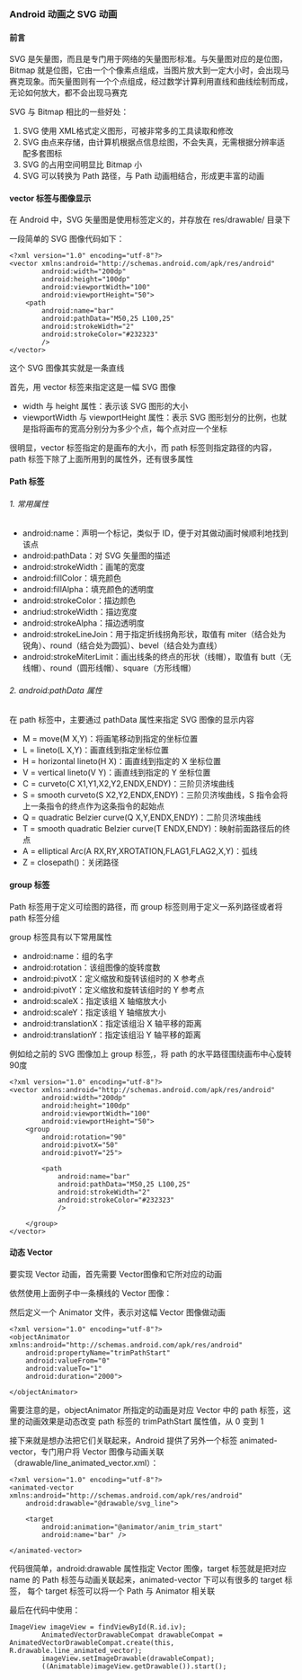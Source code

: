 ### Android 动画之 SVG 动画

####  前言

SVG 是矢量图，而且是专门用于网络的矢量图形标准。与矢量图对应的是位图，Bitmap 就是位图，它由一个个像素点组成，当图片放大到一定大小时，会出现马赛克现象。而矢量图则有一个个点组成，经过数学计算利用直线和曲线绘制而成，无论如何放大，都不会出现马赛克

SVG 与 Bitmap 相比的一些好处：

1. SVG 使用 XML格式定义图形，可被非常多的工具读取和修改
2. SVG 由点来存储，由计算机根据点信息绘图，不会失真，无需根据分辨率适配多套图标
3. SVG 的占用空间明显比 Bitmap 小
4. SVG 可以转换为 Path 路径，与 Path 动画相结合，形成更丰富的动画

#### vector 标签与图像显示

在 Android 中，SVG 矢量图是使用标签定义的，并存放在 res/drawable/ 目录下

一段简单的 SVG 图像代码如下：

```
<?xml version="1.0" encoding="utf-8"?>
<vector xmlns:android="http://schemas.android.com/apk/res/android"
        android:width="200dp"
        android:height="100dp"
        android:viewportWidth="100"
        android:viewportHeight="50">
    <path
        android:name="bar"
        android:pathData="M50,25 L100,25"
        android:strokeWidth="2"
        android:strokeColor="#232323"
        />
</vector>
```
这个 SVG 图像其实就是一条直线

首先，用 vector 标签来指定这是一幅 SVG 图像

- width 与 height 属性：表示该 SVG 图形的大小
- viewportWidth 与 viewportHeight 属性：表示 SVG 图形划分的比例，也就是指将画布的宽高分别分为多少个点，每个点对应一个坐标

很明显，vector 标签指定的是画布的大小，而 path 标签则指定路径的内容，path 标签下除了上面所用到的属性外，还有很多属性

#### Path 标签

###### 1. 常用属性

- android:name：声明一个标记，类似于 ID，便于对其做动画时候顺利地找到该点
- android:pathData：对 SVG 矢量图的描述
- android:strokeWidth：画笔的宽度
- android:fillColor：填充颜色
- android:fillAlpha：填充颜色的透明度
- android:strokeColor：描边颜色
- andriud:strokeWidth：描边宽度
- android:strokeAlpha：描边透明度
- android:strokeLineJoin：用于指定折线拐角形状，取值有 miter（结合处为锐角）、round（结合处为圆弧）、bevel（结合处为直线）
- android:strokeMiterLimit：画出线条的终点的形状（线帽），取值有 butt（无线帽）、round（圆形线帽）、square（方形线帽）

###### 2. android:pathData 属性

在 path 标签中，主要通过 pathData 属性来指定 SVG 图像的显示内容

- M = move(M X,Y)：将画笔移动到指定的坐标位置
- L = lineto(L X,Y)：画直线到指定坐标位置
- H = horizontal lineto(H X)：画直线到指定的 X 坐标位置
- V = vertical lineto(V Y)：画直线到指定的 Y 坐标位置
- C = curveto(C X1,Y1,X2,Y2,ENDX,ENDY)：三阶贝济埃曲线
- S = smooth curveto(S X2,Y2,ENDX,ENDY)：三阶贝济埃曲线，S 指令会将上一条指令的终点作为这条指令的起始点
- Q = quadratic Belzier curve(Q X,Y,ENDX,ENDY)：二阶贝济埃曲线
- T = smooth quadratic Belzier curve(T ENDX,ENDY)：映射前面路径后的终点
- A = elliptical Arc(A RX,RY,XROTATION,FLAG1,FLAG2,X,Y)：弧线
- Z = closepath()：关闭路径

#### group 标签

Path 标签用于定义可绘图的路径，而 group 标签则用于定义一系列路径或者将 path 标签分组

group 标签具有以下常用属性

- android:name：组的名字
- android:rotation：该组图像的旋转度数
- android:pivotX：定义缩放和旋转该组时的 X 参考点
- android:pivotY：定义缩放和旋转该组时的 Y 参考点
- android:scaleX：指定该组 X 轴缩放大小
- android:scaleY：指定该组 Y 轴缩放大小
- android:translationX：指定该组沿 X 轴平移的距离
- android:translationY：指定该组沿 Y 轴平移的距离

例如给之前的 SVG 图像加上 group 标签,，将 path 的水平路径围绕画布中心旋转90度

```
<?xml version="1.0" encoding="utf-8"?>
<vector xmlns:android="http://schemas.android.com/apk/res/android"
        android:width="200dp"
        android:height="100dp"
        android:viewportWidth="100"
        android:viewportHeight="50">
    <group
        android:rotation="90"
        android:pivotX="50"
        android:pivotY="25">

        <path
            android:name="bar"
            android:pathData="M50,25 L100,25"
            android:strokeWidth="2"
            android:strokeColor="#232323"
            />

    </group>
</vector>
```

#### 动态 Vector

要实现 Vector 动画，首先需要 Vector图像和它所对应的动画

依然使用上面例子中一条横线的 Vector 图像：

然后定义一个 Animator 文件，表示对这幅 Vector 图像做动画

```
<?xml version="1.0" encoding="utf-8"?>
<objectAnimator xmlns:android="http://schemas.android.com/apk/res/android"
    android:propertyName="trimPathStart"
    android:valueFrom="0"
    android:valueTo="1"
    android:duration="2000">

</objectAnimator>
```

需要注意的是，objectAnimator 所指定的动画是对应 Vector 中的 path 标签，这里的动画效果是动态改变 path 标签的 trimPathStart 属性值，从 0 变到 1

接下来就是想办法把它们关联起来，Android 提供了另外一个标签 animated-vector，专门用户将 Vector 图像与动画关联（drawable/line_animated_vector.xml）：

```
<?xml version="1.0" encoding="utf-8"?>
<animated-vector xmlns:android="http://schemas.android.com/apk/res/android"
    android:drawable="@drawable/svg_line">

    <target
        android:animation="@animator/anim_trim_start"
        android:name="bar" />

</animated-vector>
```

代码很简单，android:drawable 属性指定 Vector 图像，target 标签就是把对应 name 的 Path 标签与动画关联起来，animated-vector 下可以有很多的 target 标签， 每个 target 标签可以将一个 Path 与 Animator 相关联

最后在代码中使用：

```
ImageView imageView = findViewById(R.id.iv);
        AnimatedVectorDrawableCompat drawableCompat = AnimatedVectorDrawableCompat.create(this, R.drawable.line_animated_vector);
        imageView.setImageDrawable(drawableCompat);
        ((Animatable)imageView.getDrawable()).start();
```
